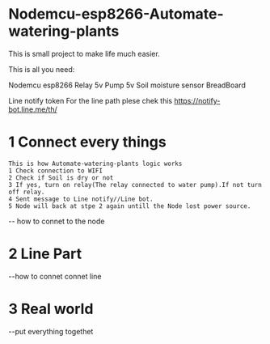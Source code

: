 # Nodemcu-esp8266-Automate-watering-plants
This is small project to make life much easier.

This is all you need:

Nodemcu esp8266
Relay 5v
Pump 5v
Soil moisture sensor
BreadBoard

Line notify token
For the line path plese chek this https://notify-bot.line.me/th/


# 1 Connect every things
    This is how Automate-watering-plants logic works
    1 Check connection to WIFI 
    2 Check if Soil is dry or not
    3 If yes, turn on relay(The relay connected to water pump).If not turn off relay.
    4 Sent message to Line notify//Line bot.
    5 Node will back at stpe 2 again untill the Node lost power source.
    
-- how to connet to the node
# 2 Line Part
--how to connet connet line

# 3 Real world 
--put everything togethet